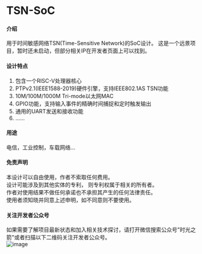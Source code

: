# TSN-SoC 

#### 介绍
用于时间敏感网络TSN(Time-Sensitive Network)的SoC设计。
这是一个远景项目，暂时还未启动，但部分相关IP在开发者页面上可以找到。

#### 设计特点 

1.  包含一个RISC-V处理器核心<br> 
2.  PTPv2.1(IEEE1588-2019)硬件引擎，支持IEEE802.1AS TSN功能<br> 
3.  10M/100M/1000M Tri-mode以太网MAC<br> 
4.  GPIO功能，支持输入事件的精确时间捕捉和定时触发输出<br> 
5.  通用的UART发送和接收功能<br> 
6.  ......

#### 用途
电信，工业控制，车载网络...

#### 免责声明

本设计可以自由使用，作者不索取任何费用。<br>
设计可能涉及到其他实体的专利， 则专利权属于相关的所有者。<br>
作者对使用结果不做任何承诺也不承担其产生的任何法律责任。<br>
使用者须知晓并同意上述申明，如不同意则不要使用。<br>

#### 关注开发者公众号
如果需要了解项目最新状态和加入相关技术探讨，请打开微信搜索公众号"时光之箭"或者扫描以下二维码关注开发者公众号。<br>
![image](https://open.weixin.qq.com/qr/code?username=Arrow-of-Time-zd "时光之箭")



